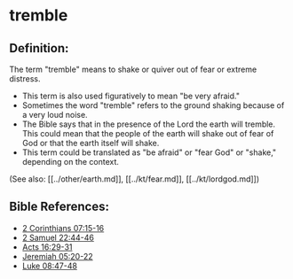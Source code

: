 # tremble #

## Definition: ##

The term "tremble" means to shake or quiver out of fear or extreme distress.

* This term is also used figuratively to mean "be very afraid."
* Sometimes the word "tremble" refers to the ground shaking because of a very loud noise.
* The Bible says that in the presence of the Lord the earth will tremble. This could mean that the people of the earth will shake out of fear of God or that the earth itself will shake.
* This term could be translated as "be afraid" or "fear God" or "shake," depending on the context.

(See also: [[../other/earth.md]], [[../kt/fear.md]], [[../kt/lordgod.md]])

## Bible References: ##

* [2 Corinthians 07:15-16](en/tn/2co/help/07/15)
* [2 Samuel 22:44-46](en/tn/2sa/help/22/44)
* [Acts 16:29-31](en/tn/act/help/16/29)
* [Jeremiah 05:20-22](en/tn/jer/help/05/20)
* [Luke 08:47-48](en/tn/luk/help/08/47)